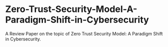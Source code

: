# Zero-Trust-Security-Model-A-Paradigm-Shift-in-Cybersecurity

A Review Paper on the topic of Zero Trust Security Model: A Paradigm Shift in Cybersecurity.
